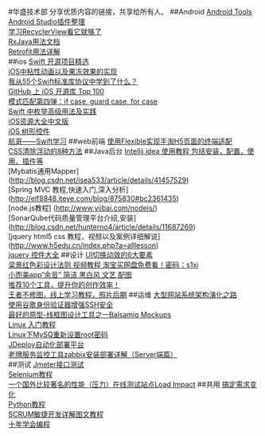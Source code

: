 #华盛技术部
分享优质内容的链接，共享给所有人。
##Android
[Android Tools](http://www.androiddevtools.cn/)  
[Android Studio插件整理](http://url.cn/28eHqTS)  
[学习RecyclerView看它就够了](https://github.com/CymChad/CymChad.github.io)  
[RxJava用法文档](https://mcxiaoke.gitbooks.io/rxdocs/content/operators/Sample.html)  
[Retrofit用法详解](http://duanyytop.github.io/2016/08/06/Retrofit%E7%94%A8%E6%B3%95%E8%AF%A6%E8%A7%A3/)    
##ios
[Swift 开源项目精选](https://github.com/ipader/SwiftGuide/blob/master/Featured.md)  
[iOS中粘性动画以及果冻效果的实现](http://www.cocoachina.com/ios/20150618/12171.html)  
[我从55个Swift标准库协议中学到了什么？](http://www.cocoachina.com/swift/20160107/14868.html)  
[GitHub 上 iOS 开源库 Top 100](http://ios.jobbole.com/84388/)  
[模式匹配第四弹：if case, guard case, for case](https://chengway.in/mo-shi-pi-pei-di-si-dan-if-case-guard-case-for-case/)   
[Swift 中枚举高级用法及实践](http://swift.gg/2015/11/20/advanced-practical-enum-examples/?utm_source=tuicool&utm_medium=referral)  
[iOS资源大全中文版](https://github.com/jobbole/awesome-ios-cn)  
[iOS 树形控件](https://github.com/Augustyniak/RATreeView)  
[航哥——Swift学习](http://www.hangge.com/blog/cache/category_72_1.html) 
##web前端
[使用Flexible实现手淘H5页面的终端适配](http://www.w3cplus.com/mobile/lib-flexible-for-html5-layout.html)  
[CSS清除浮动的8种方法](http://www.webclks.com/archives/3618)
##Java后台
[Intellij idea 使用教程 包括安装，配置，使用，插件等](http://wiki.jikexueyuan.com/project/intellij-idea-tutorial/)  
[Mybatis通用Mapper] (http://blog.csdn.net/isea533/article/details/41457529)  
[Spring MVC 教程,快速入门,深入分析] (http://elf8848.iteye.com/blog/875830#bc2361435)  
[node.js教程] (http://www.yiibai.com/nodejs/)  
[SonarQube代码质量管理平台介绍,安装] (http://blog.csdn.net/hunterno4/article/details/11687269)  
[jquery html5 css 教程，视频以及案例详细解说] (http://www.h5edu.cn/index.php?a=alllesson)  
[jquery 控件大全](http://www.jq22.com/)
##设计
[UI切换动效的6大要素](http://www.zcool.com.cn/article/ZNDE5NDg4.html)   
[梁景红色彩设计法则 视频教程 淘宝买网盘免费看！密码：s1xi ](http://pan.baidu.com/s/1skRWU8t)  
[小而美app“余音” 简洁 黑白风 文艺 配图](http://android.myapp.com/myapp/detail.htm?apkName=fm.wawa.mg)  
[推荐10个工具，提升你的创作效率！](http://www.ui.cn/detail/155472.html)  
[王者不修图，线上学习教程，照片后期](http://www.gogoup.com/course/GNjc=)
##运维
[大型网站系统架构演化之路](https://github.com/HuaShengWed/ShareDocument/blob/master/res/大型网站系统架构演化之路.pdf)  
[使用谷歌身份验证器增强SSH安全](http://www.cnblogs.com/plan123/p/5579513.html)  
[最好的原型-线框图设计工具之一Balsamiq Mockups](https://balsamiq.com/products/mockups/)  
[Linux 入门教程](http://www.92csz.com/study/linux/)  
[Linux下MySQ重新设置root密码](http://jingyan.baidu.com/article/1709ad80a8caf14634c4f013.html)  
[JDeploy自动化部署平台](https://github.com/wucao/JDeploy)  
[老牌服务监控工具zabbix安装部署详解（Server端篇）](http://blog.chinaunix.net/uid-25266990-id-3380929.html)  
##测试
[Jmeter接口测试](http://www.spasvo.com/ceshi/open/kyxncsgj/Jmeter/201674142901.html)  
[Selenium教程](http://www.yiibai.com/selenium/selenium_webdriver.html)  
[一个国外比较著名的性能（压力）在线测试站点Load Impact](https://loadimpact.com/)
##共用
[搞定需求变化](http://www.cocoachina.com/programmer/20160805/17301.html)  
[Python教程](http://www.liaoxuefeng.com/wiki/0014316089557264a6b348958f449949df42a6d3a2e542c000)  
[SCRUM敏捷开发详解图文教程](http://www.pptschool.com/1889.html)  
[十年学会编程](http://daiyuwen.freeshell.org/gb/misc/21-days-cn.html) 
